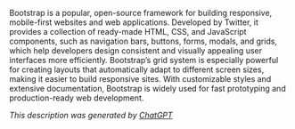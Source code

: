 Bootstrap is a popular, open-source framework for building responsive, mobile-first websites and web applications. Developed by Twitter, it provides a collection of ready-made HTML, CSS, and JavaScript components, such as navigation bars, buttons, forms, modals, and grids, which help developers design consistent and visually appealing user interfaces more efficiently. Bootstrap’s grid system is especially powerful for creating layouts that automatically adapt to different screen sizes, making it easier to build responsive sites. With customizable styles and extensive documentation, Bootstrap is widely used for fast prototyping and production-ready web development.

*This description was generated by [ChatGPT](https://chatgpt.com/)*